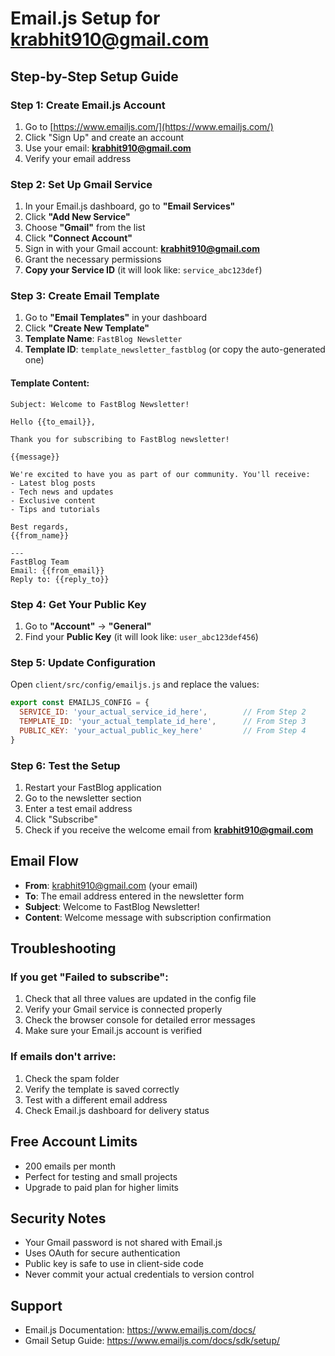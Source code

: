 # Email.js Setup for krabhit910@gmail.com

## Step-by-Step Setup Guide

### Step 1: Create Email.js Account
1. Go to [https://www.emailjs.com/](https://www.emailjs.com/)
2. Click "Sign Up" and create an account
3. Use your email: **krabhit910@gmail.com**
4. Verify your email address

### Step 2: Set Up Gmail Service
1. In your Email.js dashboard, go to **"Email Services"**
2. Click **"Add New Service"**
3. Choose **"Gmail"** from the list
4. Click **"Connect Account"**
5. Sign in with your Gmail account: **krabhit910@gmail.com**
6. Grant the necessary permissions
7. **Copy your Service ID** (it will look like: `service_abc123def`)

### Step 3: Create Email Template
1. Go to **"Email Templates"** in your dashboard
2. Click **"Create New Template"**
3. **Template Name**: `FastBlog Newsletter`
4. **Template ID**: `template_newsletter_fastblog` (or copy the auto-generated one)

#### Template Content:
```
Subject: Welcome to FastBlog Newsletter!

Hello {{to_email}},

Thank you for subscribing to FastBlog newsletter!

{{message}}

We're excited to have you as part of our community. You'll receive:
- Latest blog posts
- Tech news and updates
- Exclusive content
- Tips and tutorials

Best regards,
{{from_name}}

---
FastBlog Team
Email: {{from_email}}
Reply to: {{reply_to}}
```

### Step 4: Get Your Public Key
1. Go to **"Account"** → **"General"**
2. Find your **Public Key** (it will look like: `user_abc123def456`)

### Step 5: Update Configuration
Open `client/src/config/emailjs.js` and replace the values:

```javascript
export const EMAILJS_CONFIG = {
  SERVICE_ID: 'your_actual_service_id_here',        // From Step 2
  TEMPLATE_ID: 'your_actual_template_id_here',      // From Step 3
  PUBLIC_KEY: 'your_actual_public_key_here'         // From Step 4
}
```

### Step 6: Test the Setup
1. Restart your FastBlog application
2. Go to the newsletter section
3. Enter a test email address
4. Click "Subscribe"
5. Check if you receive the welcome email from **krabhit910@gmail.com**

## Email Flow
- **From**: krabhit910@gmail.com (your email)
- **To**: The email address entered in the newsletter form
- **Subject**: Welcome to FastBlog Newsletter!
- **Content**: Welcome message with subscription confirmation

## Troubleshooting

### If you get "Failed to subscribe":
1. Check that all three values are updated in the config file
2. Verify your Gmail service is connected properly
3. Check the browser console for detailed error messages
4. Make sure your Email.js account is verified

### If emails don't arrive:
1. Check the spam folder
2. Verify the template is saved correctly
3. Test with a different email address
4. Check Email.js dashboard for delivery status

## Free Account Limits
- 200 emails per month
- Perfect for testing and small projects
- Upgrade to paid plan for higher limits

## Security Notes
- Your Gmail password is not shared with Email.js
- Uses OAuth for secure authentication
- Public key is safe to use in client-side code
- Never commit your actual credentials to version control

## Support
- Email.js Documentation: https://www.emailjs.com/docs/
- Gmail Setup Guide: https://www.emailjs.com/docs/sdk/setup/
